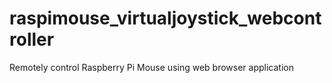 # raspimouse_virtualjoystick_webcontroller
Remotely control Raspberry Pi Mouse using web browser application
